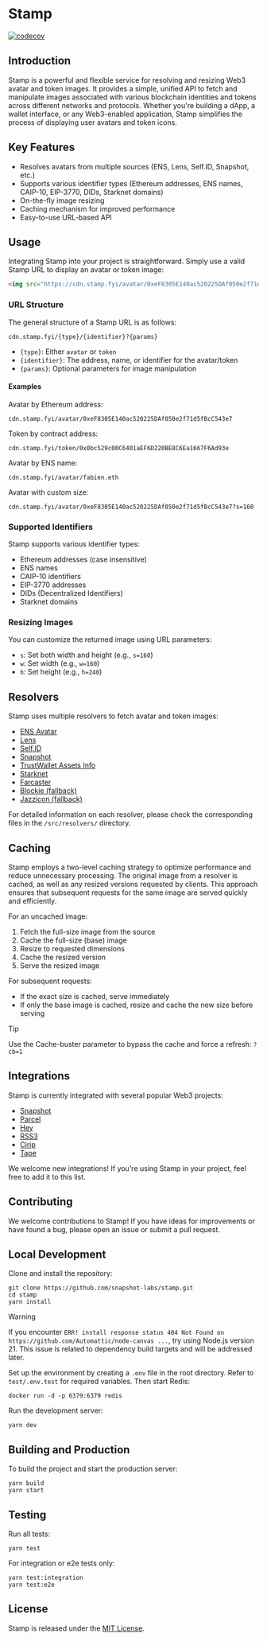 # Stamp

[![codecov](https://codecov.io/gh/snapshot-labs/stamp/branch/master/graph/badge.svg?token=N9IMKE41RA)](https://codecov.io/gh/snapshot-labs/stamp)

## Introduction

Stamp is a powerful and flexible service for resolving and resizing Web3 avatar and token images. It provides a simple, unified API to fetch and manipulate images associated with various blockchain identities and tokens across different networks and protocols. Whether you're building a dApp, a wallet interface, or any Web3-enabled application, Stamp simplifies the process of displaying user avatars and token icons.

## Key Features

- Resolves avatars from multiple sources (ENS, Lens, Self.ID, Snapshot, etc.)
- Supports various identifier types (Ethereum addresses, ENS names, CAIP-10, EIP-3770, DIDs, Starknet domains)
- On-the-fly image resizing
- Caching mechanism for improved performance
- Easy-to-use URL-based API

## Usage

Integrating Stamp into your project is straightforward. Simply use a valid Stamp URL to display an avatar or token image:

```html
<img src="https://cdn.stamp.fyi/avatar/0xeF8305E140ac520225DAf050e2f71d5fBcC543e7" alt="User Avatar" />
```

### URL Structure

The general structure of a Stamp URL is as follows:

```
cdn.stamp.fyi/{type}/{identifier}?{params}
```

- `{type}`: Either `avatar` or `token`
- `{identifier}`: The address, name, or identifier for the avatar/token
- `{params}`: Optional parameters for image manipulation

#### Examples

Avatar by Ethereum address:
```
cdn.stamp.fyi/avatar/0xeF8305E140ac520225DAf050e2f71d5fBcC543e7
```

Token by contract address:
```
cdn.stamp.fyi/token/0x0bc529c00C6401aEF6D220BE8C6Ea1667F6Ad93e
```

Avatar by ENS name:
```
cdn.stamp.fyi/avatar/fabien.eth
```

Avatar with custom size:
```
cdn.stamp.fyi/avatar/0xeF8305E140ac520225DAf050e2f71d5fBcC543e7?s=160
```

### Supported Identifiers

Stamp supports various identifier types:

- Ethereum addresses (case insensitive)
- ENS names
- CAIP-10 identifiers
- EIP-3770 addresses
- DIDs (Decentralized Identifiers)
- Starknet domains

### Resizing Images

You can customize the returned image using URL parameters:

- `s`: Set both width and height (e.g., `s=160`)
- `w`: Set width (e.g., `w=160`)
- `h`: Set height (e.g., `h=240`)

## Resolvers

Stamp uses multiple resolvers to fetch avatar and token images:

- [ENS Avatar](/src/resolvers/ens.ts)
- [Lens](/src/resolvers/lens.ts)
- [Self.ID](/src/resolvers/selfid.ts)
- [Snapshot](/src/resolvers/snapshot.ts)
- [TrustWallet Assets Info](/src/resolvers/trustwallet.ts)
- [Starknet](/src/resolvers/starknet.ts)
- [Farcaster](/src/resolvers/farcaster.ts)
- [Blockie (fallback)](/src/resolvers/blockie.ts)
- [Jazzicon (fallback)](/src/resolvers/jazzicon.ts)

For detailed information on each resolver, please check the corresponding files in the `/src/resolvers/` directory.

## Caching

Stamp employs a two-level caching strategy to optimize performance and reduce unnecessary processing. The original image from a resolver is cached, as well as any resized versions requested by clients. This approach ensures that subsequent requests for the same image are served quickly and efficiently.

For an uncached image:

1. Fetch the full-size image from the source
2. Cache the full-size (base) image
3. Resize to requested dimensions
4. Cache the resized version
5. Serve the resized image

For subsequent requests:

- If the exact size is cached, serve immediately
- If only the base image is cached, resize and cache the new size before serving

> [!TIP]
> Use the Cache-buster parameter to bypass the cache and force a refresh: `?cb=1`

## Integrations

Stamp is currently integrated with several popular Web3 projects:

- [Snapshot](http://snapshot.org)
- [Parcel](https://parcel.money)
- [Hey](https://hey.xyz)
- [RSS3](https://rss3.io)
- [Cirip](https://cirip.io)
- [Tape](https://tape.xyz)

We welcome new integrations! If you're using Stamp in your project, feel free to add it to this list.

## Contributing

We welcome contributions to Stamp! If you have ideas for improvements or have found a bug, please open an issue or submit a pull request.

## Local Development

Clone and install the repository:

```
git clone https://github.com/snapshot-labs/stamp.git
cd stamp
yarn install
```

> [!WARNING]  
> If you encounter `ERR! install response status 404 Not Found on https://github.com/Automattic/node-canvas ...`, try using Node.js version 21. This issue is related to dependency build targets and will be addressed later.

Set up the environment by creating a `.env` file in the root directory. Refer to `test/.env.test` for required variables. Then start Redis:

```
docker run -d -p 6379:6379 redis
```

Run the development server:

```
yarn dev
```

## Building and Production

To build the project and start the production server:

```
yarn build
yarn start
```

## Testing

Run all tests:

```
yarn test
```

For integration or e2e tests only:

```
yarn test:integration
yarn test:e2e
```

## License

Stamp is released under the [MIT License](LICENSE).
